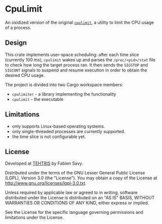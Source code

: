 # CpuLimit

An oxidized version of the original [`cpulimit`](https://github.com/opsengine/cpulimit),
a utility to limit the CPU usage of a process.

## Design

This crate implements user-space scheduling: after each time slice (currently 100 ms),
`cpulimit` wakes up and parses the `/proc/<pid>/stat` file to check how long the target process ran.
It then sends the `SIGSTOP` and `SIGCONT` signals to suspend and resume execution in order to
obtain the desired CPU usage.

The project is divided into two Cargo workspace members:

- `cpulimiter` - a library implementing the functionality
- `cpulimit` - the executable

## Limitations

- only supports Linux-based operating systems.
- only single-threaded processes are currently supported.
- the time slice is not configurable yet.

## License

Developed at [TEHTRIS](https://tehtris.com) by Fabien Savy.

Distributed under the terms of the GNU Lesser General Public License (LGPL), Version 3.0 (the "License"). You may obtain a copy of the License at <http://www.gnu.org/licenses/lgpl-3.0.txt>.

Unless required by applicable law or agreed to in writing, software distributed under the License is distributed on an "AS IS" BASIS, WITHOUT WARRANTIES OR CONDITIONS OF ANY KIND, either express or implied.

See the License for the specific language governing permissions and limitations under the License.
